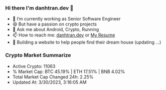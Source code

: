 ### Hi there I'm danhtran.dev 👋

- 🔭 I’m currently working as Senior Software Engineer
- 😄 But have a passion on crypto projects
- 💬 Ask me about Android, Crypto, Running 
- 📫 How to reach me: <a href="https://danhtran.dev" target="_blank">danhtran.dev</a> or <a href="Dan-Resume.pdf" target="_blank">My Resume</a>
- 🌱 Building a website to help people find their dream house (updating ...)

### Crypto Market Summarize
- Active Crypto: 11063
- % Market Cap: BTC 45.19% | ETH 17.51% | BNB 4.02%
- Total Market Cap Changed 24h: 2.25%
- Updated At: 3/30/2023, 3:16:05 AM
